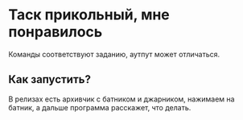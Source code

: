 # Таск прикольный, мне понравилось
Команды соответствуют заданию, аутпут может отличаться.

## Как запустить?
В релизах есть архивчик с батником и джарником, нажимаем на батник, а дальше программа расскажет, что делать.
